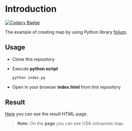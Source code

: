 # Introduction

[![Codacy Badge](https://api.codacy.com/project/badge/Grade/4ccb8f1db44a4afc9db30e21e0b409f5)](https://www.codacy.com/manual/mezgoodle/PythonMap?utm_source=github.com&amp;utm_medium=referral&amp;utm_content=mezgoodle/PythonMap&amp;utm_campaign=Badge_Grade)

The example of creating map by using Python library [folium](https://python-visualization.github.io/folium/).

## Usage
*   Clone this repository

*   Execute **python script**
    ```bash
    python index.py
    ```
*   Open in your browser **index.html** from this repository

## Result
[Here](https://mezgoodle.github.io/PythonMap/) you can see the result HTML-page. 
> **Note:** On the **page** you can see USA volcanoes map.
